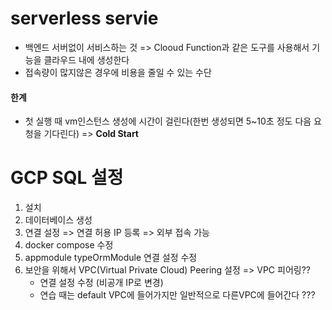 # **serverless servie**

-   백엔드 서버없이 서비스하는 것 => Clooud Function과 같은 도구를 사용해서 기능을 클라우드 내에 생성한다
-   접속량이 많지않은 경우에 비용을 줄일 수 있는 수단

#### **한계**

-   첫 실행 때 vm인스턴스 생성에 시간이 걸린다(한번 생성되면 5~10초 정도 다음 요청을 기다린다) => **Cold Start**

# GCP SQL 설정

1. 설치
2. 데이터베이스 생성
3. 연결 설정 => 연결 허용 IP 등록 => 외부 접속 가능
4. docker compose 수정
5. appmodule typeOrmModule 연결 설정 수정
6. 보안을 위해서 VPC(Virtual Private Cloud) Peering 설정 => VPC 피어링??
    - 연결 설정 수정 (비공개 IP로 변경)
    - 연습 때는 default VPC에 들어가지만 일반적으로 다른VPC에 들어간다 ???
